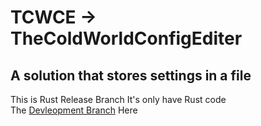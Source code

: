 # TCWCE -> TheColdWorldConfigEditer
## A solution that stores settings in a file

This is Rust Release Branch 
It's  only have Rust code<br>
The [Devleopment Branch](https://github.com/TheColdWorld/TCWCE-Project/tree/main) Here